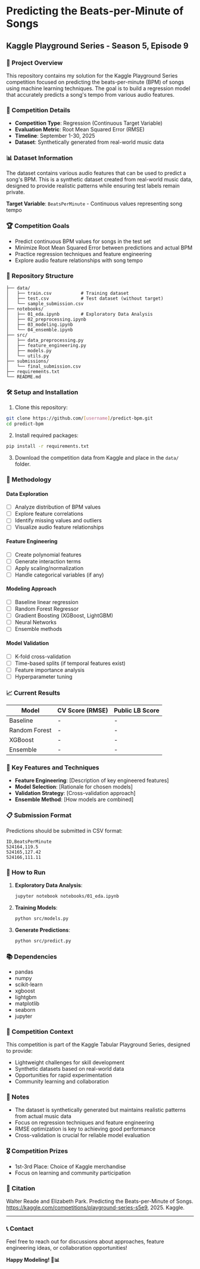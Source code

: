 # Predicting the Beats-per-Minute of Songs

## Kaggle Playground Series - Season 5, Episode 9

### 🎵 Project Overview

This repository contains my solution for the Kaggle Playground Series competition focused on predicting the beats-per-minute (BPM) of songs using machine learning techniques. The goal is to build a regression model that accurately predicts a song's tempo from various audio features.

### 🎯 Competition Details

- **Competition Type**: Regression (Continuous Target Variable)
- **Evaluation Metric**: Root Mean Squared Error (RMSE)
- **Timeline**: September 1-30, 2025
- **Dataset**: Synthetically generated from real-world music data

### 📊 Dataset Information

The dataset contains various audio features that can be used to predict a song's BPM. This is a synthetic dataset created from real-world music data, designed to provide realistic patterns while ensuring test labels remain private.

**Target Variable**: `BeatsPerMinute` - Continuous values representing song tempo

### 🏆 Competition Goals

- Predict continuous BPM values for songs in the test set
- Minimize Root Mean Squared Error between predictions and actual BPM
- Practice regression techniques and feature engineering
- Explore audio feature relationships with song tempo

### 📁 Repository Structure

```
├── data/
│   ├── train.csv           # Training dataset
│   ├── test.csv            # Test dataset (without target)
│   └── sample_submission.csv
├── notebooks/
│   ├── 01_eda.ipynb        # Exploratory Data Analysis
│   ├── 02_preprocessing.ipynb
│   ├── 03_modeling.ipynb
│   └── 04_ensemble.ipynb
├── src/
│   ├── data_preprocessing.py
│   ├── feature_engineering.py
│   ├── models.py
│   └── utils.py
├── submissions/
│   └── final_submission.csv
├── requirements.txt
└── README.md
```

### 🛠️ Setup and Installation

1. Clone this repository:
```bash
git clone https://github.com/[username]/predict-bpm.git
cd predict-bpm
```

2. Install required packages:
```bash
pip install -r requirements.txt
```

3. Download the competition data from Kaggle and place in the `data/` folder.

### 🧪 Methodology

#### Data Exploration
- [ ] Analyze distribution of BPM values
- [ ] Explore feature correlations
- [ ] Identify missing values and outliers
- [ ] Visualize audio feature relationships

#### Feature Engineering
- [ ] Create polynomial features
- [ ] Generate interaction terms
- [ ] Apply scaling/normalization
- [ ] Handle categorical variables (if any)

#### Modeling Approach
- [ ] Baseline linear regression
- [ ] Random Forest Regressor
- [ ] Gradient Boosting (XGBoost, LightGBM)
- [ ] Neural Networks
- [ ] Ensemble methods

#### Model Validation
- [ ] K-fold cross-validation
- [ ] Time-based splits (if temporal features exist)
- [ ] Feature importance analysis
- [ ] Hyperparameter tuning

### 📈 Current Results

| Model | CV Score (RMSE) | Public LB Score |
|-------|----------------|-----------------|
| Baseline | - | - |
| Random Forest | - | - |
| XGBoost | - | - |
| Ensemble | - | - |

### 🔧 Key Features and Techniques

- **Feature Engineering**: [Description of key engineered features]
- **Model Selection**: [Rationale for chosen models]
- **Validation Strategy**: [Cross-validation approach]
- **Ensemble Method**: [How models are combined]

### 📋 Submission Format

Predictions should be submitted in CSV format:
```csv
ID,BeatsPerMinute
524164,119.5
524165,127.42
524166,111.11
```

### 🚀 How to Run

1. **Exploratory Data Analysis**:
   ```bash
   jupyter notebook notebooks/01_eda.ipynb
   ```

2. **Training Models**:
   ```bash
   python src/models.py
   ```

3. **Generate Predictions**:
   ```bash
   python src/predict.py
   ```

### 📚 Dependencies

- pandas
- numpy
- scikit-learn
- xgboost
- lightgbm
- matplotlib
- seaborn
- jupyter

### 🤝 Competition Context

This competition is part of the Kaggle Tabular Playground Series, designed to provide:
- Lightweight challenges for skill development
- Synthetic datasets based on real-world data
- Opportunities for rapid experimentation
- Community learning and collaboration

### 📝 Notes

- The dataset is synthetically generated but maintains realistic patterns from actual music data
- Focus on regression techniques and feature engineering
- RMSE optimization is key to achieving good performance
- Cross-validation is crucial for reliable model evaluation

### 🎖️ Competition Prizes

- 1st-3rd Place: Choice of Kaggle merchandise
- Focus on learning and community participation

### 📄 Citation

Walter Reade and Elizabeth Park. Predicting the Beats-per-Minute of Songs. https://kaggle.com/competitions/playground-series-s5e9, 2025. Kaggle.

---

### 📞 Contact

Feel free to reach out for discussions about approaches, feature engineering ideas, or collaboration opportunities!

**Happy Modeling! 🎵📊**